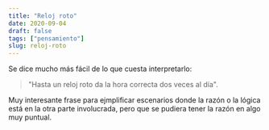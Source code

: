 ```yaml
---
title: "Reloj roto"
date: 2020-09-04
draft: false
tags: ["pensamiento"]
slug: reloj-roto
---
```

Se dice mucho más fácil de lo que cuesta interpretarlo:

> "Hasta un reloj roto da la hora correcta dos veces al día".

Muy interesante frase para ejmplificar escenarios donde la razón o la lógica está en la otra parte involucrada, pero que se pudiera tener la razón en algo muy puntual.
